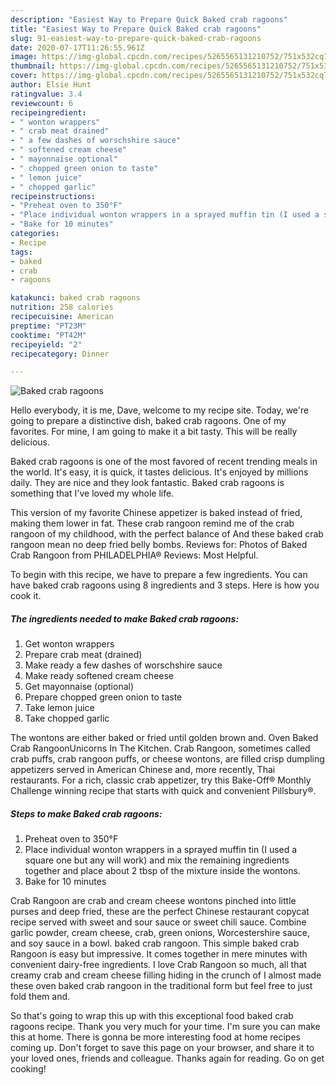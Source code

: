 ```yaml
---
description: "Easiest Way to Prepare Quick Baked crab ragoons"
title: "Easiest Way to Prepare Quick Baked crab ragoons"
slug: 91-easiest-way-to-prepare-quick-baked-crab-ragoons
date: 2020-07-17T11:26:55.961Z
image: https://img-global.cpcdn.com/recipes/5265565131210752/751x532cq70/baked-crab-ragoons-recipe-main-photo.jpg
thumbnail: https://img-global.cpcdn.com/recipes/5265565131210752/751x532cq70/baked-crab-ragoons-recipe-main-photo.jpg
cover: https://img-global.cpcdn.com/recipes/5265565131210752/751x532cq70/baked-crab-ragoons-recipe-main-photo.jpg
author: Elsie Hunt
ratingvalue: 3.4
reviewcount: 6
recipeingredient:
- " wonton wrappers"
- " crab meat drained"
- " a few dashes of worschshire sauce"
- " softened cream cheese"
- " mayonnaise optional"
- " chopped green onion to taste"
- " lemon juice"
- " chopped garlic"
recipeinstructions:
- "Preheat oven to 350°F"
- "Place individual wonton wrappers in a sprayed muffin tin (I used a square one but any will work) and mix the remaining ingredients together and place about 2 tbsp of the mixture inside the wontons."
- "Bake for 10 minutes"
categories:
- Recipe
tags:
- baked
- crab
- ragoons

katakunci: baked crab ragoons 
nutrition: 258 calories
recipecuisine: American
preptime: "PT23M"
cooktime: "PT42M"
recipeyield: "2"
recipecategory: Dinner

---
```



![Baked crab ragoons](https://img-global.cpcdn.com/recipes/5265565131210752/751x532cq70/baked-crab-ragoons-recipe-main-photo.jpg)

Hello everybody, it is me, Dave, welcome to my recipe site. Today, we're going to prepare a distinctive dish, baked crab ragoons. One of my favorites. For mine, I am going to make it a bit tasty. This will be really delicious.

Baked crab ragoons is one of the most favored of recent trending meals in the world. It's easy, it is quick, it tastes delicious. It's enjoyed by millions daily. They are nice and they look fantastic. Baked crab ragoons is something that I've loved my whole life.

This version of my favorite Chinese appetizer is baked instead of fried, making them lower in fat. These crab rangoon remind me of the crab rangoon of my childhood, with the perfect balance of And these baked crab rangoon mean no deep fried belly bombs. Reviews for: Photos of Baked Crab Rangoon from PHILADELPHIA® Reviews: Most Helpful.


To begin with this recipe, we have to prepare a few ingredients. You can have baked crab ragoons using 8 ingredients and 3 steps. Here is how you cook it.

<!--inarticleads1-->

##### The ingredients needed to make Baked crab ragoons:

1. Get  wonton wrappers
1. Prepare  crab meat (drained)
1. Make ready  a few dashes of worschshire sauce
1. Make ready  softened cream cheese
1. Get  mayonnaise (optional)
1. Prepare  chopped green onion to taste
1. Take  lemon juice
1. Take  chopped garlic


The wontons are either baked or fried until golden brown and. Oven Baked Crab RangoonUnicorns In The Kitchen. Crab Rangoon, sometimes called crab puffs, crab rangoon puffs, or cheese wontons, are filled crisp dumpling appetizers served in American Chinese and, more recently, Thai restaurants. For a rich, classic crab appetizer, try this Bake-Off® Monthly Challenge winning recipe that starts with quick and convenient Pillsbury®. 

<!--inarticleads2-->

##### Steps to make Baked crab ragoons:

1. Preheat oven to 350°F
1. Place individual wonton wrappers in a sprayed muffin tin (I used a square one but any will work) and mix the remaining ingredients together and place about 2 tbsp of the mixture inside the wontons.
1. Bake for 10 minutes


Crab Rangoon are crab and cream cheese wontons pinched into little purses and deep fried, these are the perfect Chinese restaurant copycat recipe served with sweet and sour sauce or sweet chili sauce. Combine garlic powder, cream cheese, crab, green onions, Worcestershire sauce, and soy sauce in a bowl. baked crab rangoon. This simple baked crab Rangoon is easy but impressive. It comes together in mere minutes with convenient dairy-free ingredients. I love Crab Rangoon so much, all that creamy crab and cream cheese filling hiding in the crunch of I almost made these oven baked crab rangoon in the traditional form but feel free to just fold them and. 

So that's going to wrap this up with this exceptional food baked crab ragoons recipe. Thank you very much for your time. I'm sure you can make this at home. There is gonna be more interesting food at home recipes coming up. Don't forget to save this page on your browser, and share it to your loved ones, friends and colleague. Thanks again for reading. Go on get cooking!
